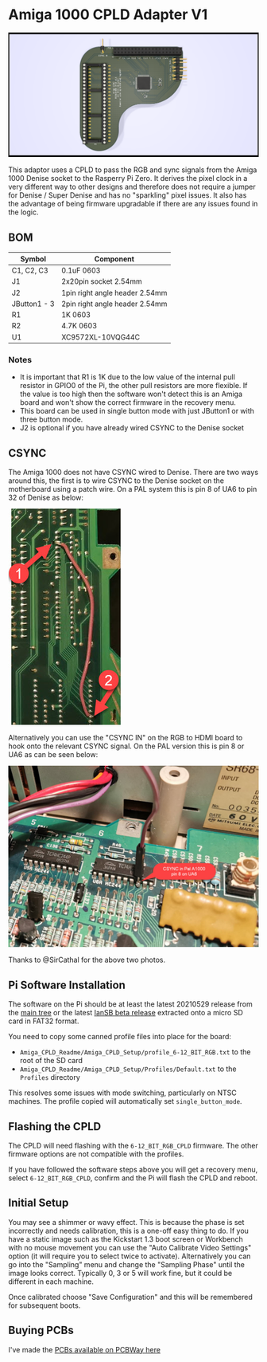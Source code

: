 # Amiga 1000 CPLD Adapter V1

![Amiga 1000 CPLD](A1000.png)

This adaptor uses a CPLD to pass the RGB and sync signals from the Amiga 1000 Denise socket to the Rasperry Pi Zero. It derives the pixel clock in a very different way to other designs and therefore does not require a jumper for Denise / Super Denise and has no "sparkling" pixel issues. It also has the advantage of being firmware upgradable if there are any issues found in the logic.

## BOM

| Symbol       | Component                         |
| ------------ | --------------------------------- |
| C1, C2, C3   | 0.1uF 0603                        |
| J1           | 2x20pin socket 2.54mm             |
| J2           | 1pin right angle header 2.54mm    |
| JButton1 - 3 | 2pin right angle header 2.54mm    |
| R1           | 1K 0603                           |
| R2           | 4.7K 0603                         |
| U1           | XC9572XL-10VQG44C                 |

### Notes

- It is important that R1 is 1K due to the low value of the internal pull resistor in GPIO0 of the Pi, the other pull resistors are more flexible. If the value is too high then the software won't detect this is an Amiga board and won't show the correct firmware in the recovery menu.
- This board can be used in single button mode with just JButton1 or with three button mode.
- J2 is optional if you have already wired CSYNC to the Denise socket

## CSYNC

The Amiga 1000 does not have CSYNC wired to Denise. There are two ways around this, the first is to wire CSYNC to the Denise socket on the motherboard using a patch wire. On a PAL system this is pin 8 of UA6 to pin 32 of Denise as below:

![PAL CSYNC patch](patch.jpg)

Alternatively you can use the "CSYNC IN" on the RGB to HDMI board to hook onto the relevant CSYNC signal. On the PAL version this is pin 8 or UA6 as can be seen below:

![PAL CSYNC pin](csync.jpg)

Thanks to @SirCathal for the above two photos.

## Pi Software Installation

The software on the Pi should be at least the latest 20210529 release from the [main tree](https://github.com/hoglet67/RGBtoHDMI/releases) or the latest [IanSB beta release](https://github.com/IanSB/RGBtoHDMI/releases) extracted onto a micro SD card in FAT32 format.

You need to copy some canned profile files into place for the board:

* `Amiga_CPLD_Readme/Amiga_CPLD_Setup/profile_6-12_BIT_RGB.txt` to the root of the SD card
* `Amiga_CPLD_Readme/Amiga_CPLD_Setup/Profiles/Default.txt` to the `Profiles` directory

This resolves some issues with mode switching, particularly on NTSC machines. The profile copied will automatically set `single_button_mode`.

## Flashing the CPLD

The CPLD will need flashing with the `6-12_BIT_RGB_CPLD` firmware. The other firmware options are not compatible with the profiles.

If you have followed the software steps above you will get a recovery menu, select `6-12_BIT_RGB_CPLD`, confirm and the Pi will flash the CPLD and reboot.

## Initial Setup

You may see a shimmer or wavy effect. This is because the phase is set incorrectly and needs calibration, this is a one-off easy thing to do. If you have a static image such as the Kickstart 1.3 boot screen or Workbench with no mouse movement you can use the "Auto Calibrate Video Settings" option (it will require you to select twice to activate). Alternatively you can go into the "Sampling" menu and change the "Sampling Phase" until the image looks correct. Typically 0, 3 or 5 will work fine, but it could be different in each machine.

Once calibrated choose "Save Configuration" and this will be remembered for subsequent boots.

## Buying PCBs

I've made the [PCBs available on PCBWay here](https://www.pcbway.com/project/shareproject/Amiga_1000_CPLD_RGBtoHDMI_v1_1.html)
